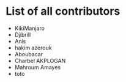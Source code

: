 # List of all contributors

- KikiManjaro 
- Djibrill 
- Anis
- hakim azerouk
- Aboubacar
- Charbel AKPLOGAN
- Mahroum Amayes
- toto